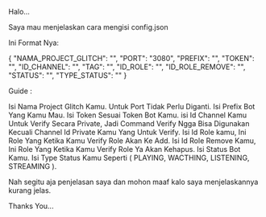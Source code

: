 Halo...

Saya mau menjelaskan cara mengisi config.json

Ini Format Nya:

{ "NAMA_PROJECT_GLITCH": "", "PORT": "3080", "PREFIX": "", "TOKEN": "", "ID_CHANNEL": "", "TAG": "", "ID_ROLE": "", "ID_ROLE_REMOVE": "", "STATUS": "", "TYPE_STATUS": "" }

Guide :

Isi Nama Project Glitch Kamu.
Untuk Port Tidak Perlu Diganti.
Isi Prefix Bot Yang Kamu Mau.
Isi Token Sesuai Token Bot Kamu.
isi Id Channel Kamu Untuk Verify Secara Private, Jadi Command Verify Ngga Bisa Digunakan Kecuali Channel Id Private Kamu Yang Untuk Verify.
Isi Id Role kamu, Ini Role Yang Ketika Kamu Verify Role Akan Ke Add.
Isi Id Role Remove Kamu, Ini Role Yang Ketika Kamu Verify Role Ya Akan Kehapus.
Isi Status Bot Kamu.
Isi Type Status Kamu Seperti ( PLAYING, WACTHING, LISTENING, STREAMING ).

Nah segitu aja penjelasan saya dan mohon maaf kalo saya menjelaskannya kurang jelas.

Thanks You...
